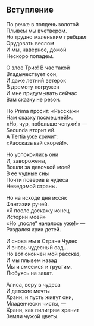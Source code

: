 ## Вступление

По речке в полдень золотой  
Плывем мы вчетвером.  
Но трудно маленьким гребцам  
Орудовать веслом  
И мы, наверное, домой  
Нескоро попадем.

О злое Трио! В час такой  
Владычествует сон,  
И даже летний ветерок  
В дремоту погружен  
И мне придумывать сейчас  
Вам сказку не резон.

Но Primа просит: «Расскажи  
Нам сказку посмешней!».  
«Но, чур, побольше чепухи!» —  
Sеcundа вторит ей.  
А Тertia уже кричит:  
«Рассказывай скорей!».

Но успокоились они  
И, заворожены,  
Вошли за девочкой моей  
В ее чудные сны  
Почти поверив в чудеса  
Неведомой страны.

Но на исходе дня иссяк  
Фантазии ручей.  
«Я после доскажу конец  
Истории моей»  
«Но „после“ началось уже!» —  
Раздался крик детей.

И снова мы в Стране Чудес  
И вновь чудесный сад...  
Но вот окончен мой рассказ,  
И мы плывем назад  
Мы и смеемся и грустим,  
Любуясь на закат.

Алиса, веру в чудеса  
И детские мечты  
Храни, и пусть живут они,  
Младенчески чисты, —  
Храни, как пилигрим хранит  
Земли чужой цветы.